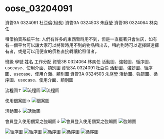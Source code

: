 # oose_03204091
資管3A 0324091 杜亞倫(組長)
資管3A 0324503 朱庭瑩
資管3B 0324064 林奕任

租借拍賣系統平台:
人們有許多的東西暫時用不到，但是一直擺著只會生灰，如有有一個平台可以讓大家可以將暫時用不到的物品租出去，租約到時可以選擇歸還擁有者，或是可以用便宜的價格直接轉讓給租借者。

班級	學號	姓名	工作分配
資管3B	0324064	林奕任	活動圖、強韌圖、循序圖、usecase、使用介面、類別圖
資管3A	0324091	杜亞倫	活動圖、強韌圖、循序圖、usecase、使用介面、類別圖
資管3A	0324503	朱庭瑩	活動圖、強韌圖、循序圖、usecase、使用介面、類別圖


流程圖↑
![流程圖](http://i.imgur.com/ONSneXw.png)
![流程圖](http://imgur.com/Wg5ggSC.png)




使用個案圖→
![個案圖](http://imgur.com/3RvHgv3.png)



活動圖↓
![活動圖](http://imgur.com/yCNkeQt.png)

會員登入使用個案之強韌圖↓
![會員登入使用個案之強韌圖](http://imgur.com/9NIpagp.png)
![強韌圖](http://imgur.com/1PfP8QW.png.png)

![循序圖](http://imgur.com/v1SYLVT.png)
![循序圖](http://imgur.com/KfJ8rTa.png)
![循序圖](http://imgur.com/8IYijka.png)
![循序圖](http://imgur.com/nTn9Otv.png)
![循序圖](http://imgur.com/fEK5UBQ.png)
